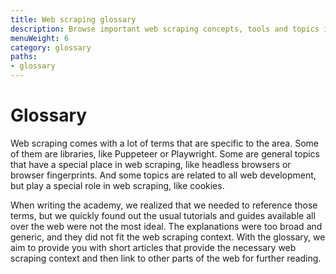 ```yaml
---
title: Web scraping glossary
description: Browse important web scraping concepts, tools and topics in succinct articles that explain common web development terms in a web scraping context.
menuWeight: 6
category: glossary
paths:
- glossary
---
```


# Glossary

Web scraping comes with a lot of terms that are specific to the area. Some of them are libraries, like Puppeteer or Playwright. Some are general topics that have a special place in web scraping, like headless browsers or browser fingerprints. And some topics are related to all web development, but play a special role in web scraping, like cookies.

When writing the academy, we realized that we needed to reference those terms, but we quickly found out the usual tutorials and guides available all over the web were not the most ideal. The explanations were too broad and generic, and they did not fit the web scraping context. With the glossary, we aim to provide you with short articles that provide the necessary web scraping context and then link to other parts of the web for further reading.

